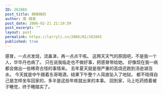 ```yaml
---
ID: 262865
post_title: 病秧秧的
author: 南 靖男
post_date: 2006-02-21 21:19:59
post_excerpt: ""
layout: post
permalink: https://larryli.cn/2006/02/262865
published: true
---
```

感冒，一点点发烧，流鼻涕，再一点点干咳。
这两天天气的原因吧，不是我一个人，华华丹也病了。
只在说我临走也不做好事，把感冒带给她。
好像现在我一病都会做出一些稀奇古怪的事情来。
去年夏天就是很严重的高烧还跑到汤逊湖泡水。
今天就是中午跟着东哥喝酒，结果下午整个人简直坠入了地狱。
都不晓得自己是怎样坐车回家的，多半是这些年练就出来的本事。
回到家，马上吃药捂着被子睡觉，终于睡踏实了。